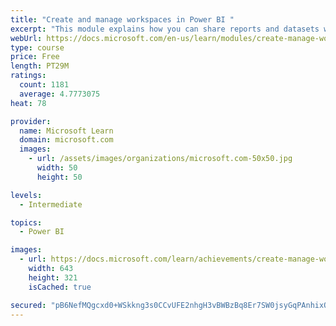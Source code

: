 ```yaml
---
title: "Create and manage workspaces in Power BI "
excerpt: "This module explains how you can share reports and datasets with your users and how to create a deployment strategy that makes sense for you and your organization. Furthermore, you will learn about data lineage in Microsoft Power BI."
webUrl: https://docs.microsoft.com/en-us/learn/modules/create-manage-workspaces-power-bi/
type: course
price: Free
length: PT29M
ratings:
  count: 1181
  average: 4.7773075
heat: 78

provider:
  name: Microsoft Learn
  domain: microsoft.com
  images:
    - url: /assets/images/organizations/microsoft.com-50x50.jpg
      width: 50
      height: 50

levels:
  - Intermediate

topics:
  - Power BI

images:
  - url: https://docs.microsoft.com/learn/achievements/create-manage-workspaces-power-bi-social.png
    width: 643
    height: 321
    isCached: true

secured: "pB6NefMQgcxd0+WSkkng3s0CCvUFE2nhgH3vBWBzBq8Er7SW0jsyGqPAnhixQcrGL/4j63ERLgcHvXv1+NPEe13oZYvva3+oX/ne7QB0nA8s9DrkL3p4KFMHlqixGOXYSTLuDiJF2rOEDcv0S2755vojxfyOzBNo5ELmyRffy+qi8vQSDMxk8HuF9RsdLQLKoPz3ghrGR5PUkAni8HbJAiWWT6E75MB5Z2BUHcckgkJWzdvAxGYhXDZhJYO4p+ZMlWJ1WiVgsZi8hqI+FcNmna7lx9mfnKHAbM1FEV+Q5JrvehjMYi812kofVd3f/U1JS26eZ6PmZDARwfk+nVJJbG0PV8I2EAoMK+U4oZht6Pln68FBsVUny+46pco7BQXALBgPm6IkNC5lVC0Ds/C7WPReo3+6DyI3j25UQqwqbOc=;L0B2XdT+utBkuyIP/OSfeQ=="
---
```


